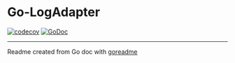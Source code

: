 # Go-LogAdapter

[![codecov](https://codecov.io/gh/Fishwaldo/restic-nats/branch/master/graph/badge.svg)](https://codecov.io/gh/Fishwaldo/restic-nats)
[![GoDoc](https://img.shields.io/badge/pkg.go.dev-doc-blue)](http://pkg.go.dev/github.com/Fishwaldo/restic-nats)

---
Readme created from Go doc with [goreadme](https://github.com/posener/goreadme)
